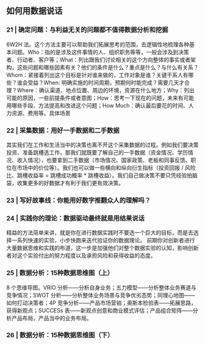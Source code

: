 <!--
 * @Author: zhangyu
 * @Email: zhangdulin@outlook.com
 * @Date: 2022-09-21 18:51:48
 * @LastEditors: zhangyu
 * @LastEditTime: 2022-11-04 16:50:46
 * @Description: 
-->

## 如何用数据说话
### 21 | 确定问题：与利益无关的问题都不值得数据分析和挖掘
6W2H 法。这个方法主要可以帮助我们拓展思考的范围，去逻辑性地梳理各种基本问题。Who：指的是涉及这件事情的人、组织职务等等，一般会涉及到决策者、行动者、客户等；What：列出跟我们讨论相关的这个方向整体的事实或者架构，这些问题和哪些因素有关？他们的条件是什么？重点是什么？与什么有关系？Whom：紧接着列出这个目标是针对谁来做的，工作对象是谁？关键干系人有哪些？谁会受益？When: 明确实施的时间周期，预期何时能完成？需要几天才合理？Where：确认渠道、地点位置、周边的环境，资源在什么地方；Why：列出可能的原因，一些前提条件或者意图；How：思考一下现在的问题，未来有可能用哪些手段、方法提高和改进这个问题；How Much：确认最后要花的时间、人力资源、费用等。具体场景

### 22 | 采集数据：用好一手数据和二手数据
其实我们在工作和生活当中的决策也离不开这个采集数据的过程。例如我们要决策投资、准备跳槽选工作，那我们就既要了解自己的一手数据（资金情况、学历情况、收入情况），也要拿到二手数据（市场情况、国家政策、老板和同事反馈、职位在市场中的价位等）。我们也可以做一些横向和纵向衍生指标（投资回报 / 风险比、跳槽收益率 = 跳槽成功概率 * 跳槽收益）。我们自己做决策不要只凭经验拍脑袋，收集更多的好数据才有利于我们更有效决策。

### 23 | 写好故事线：你能用好数字推翻众人的理解吗？
### 24 | 实践你的理论：数据驱动最终就是用结果说话
精益的方法简单来讲，就是你在进行数据实践时不要选一个巨大的目标，而是去选择一系列快速的实验，小步快跑来迭代验证你的数据理论。
前期你对创新者进行大量数据思维和实践的布道，这一步是加强他们对整个数据实验的认知，影响创新者对这个实验付出的努力程度以及承担风险和获得收益的态度。

### 25 | 数据分析：15种数据思维图（上）
 8 个思维导图。VRIO 分析——分析自身业务；五力模型——分析整体业务赛道与竞争情况；SWOT 分析——分析整体业务场景与竞争优劣态势；同理心地图——如何打动决策者；4P 竞争分析——产品市场营销；奥斯本检验表——拓展思路，获得新观点；SUCCESs 表——新观点创意和商业模式评估；产品组合矩阵——分析产品布局，产品当中的业务布局。

### 26 | 数据分析：15种数据思维图（下）

<Gitalk />
